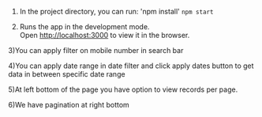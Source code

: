 
1) In the project directory, you can run:
'npm install'
`npm start`

2) Runs the app in the development mode.<br />
Open [http://localhost:3000](http://localhost:3000) to view it in the browser.

3)You can apply filter on mobile number in search bar

4)You can apply date range in date filter and click apply dates button to get data in between specific date range

5)At left bottom of the page you have option to view records per page.

6)We have pagination at right bottom

